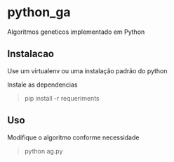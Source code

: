 # python_ga
Algoritmos geneticos implementado em Python

## Instalacao

Use um virtualenv ou uma instalação padrão do python

Instale as dependencias

> pip install -r requeriments

## Uso

Modifique o algoritmo conforme necessidade

> python ag.py
